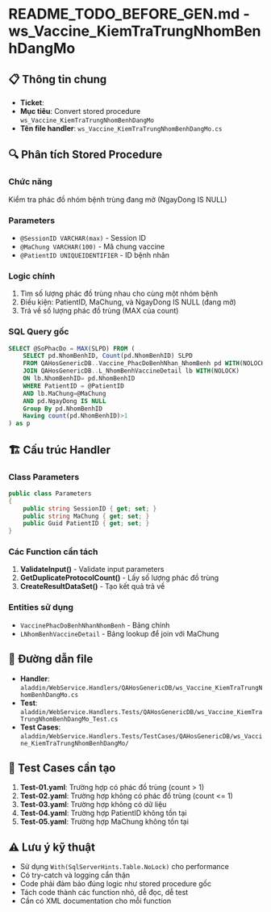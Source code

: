 # README_TODO_BEFORE_GEN.md - ws_Vaccine_KiemTraTrungNhomBenhDangMo

## 📋 Thông tin chung
- **Ticket**: 
- **Mục tiêu**: Convert stored procedure `ws_Vaccine_KiemTraTrungNhomBenhDangMo`
- **Tên file handler**: `ws_Vaccine_KiemTraTrungNhomBenhDangMo.cs`

## 🔍 Phân tích Stored Procedure

### Chức năng
Kiểm tra phác đồ nhóm bệnh trùng đang mở (NgayDong IS NULL)

### Parameters
- `@SessionID VARCHAR(max)` - Session ID
- `@MaChung VARCHAR(100)` - Mã chung vaccine
- `@PatientID UNIQUEIDENTIFIER` - ID bệnh nhân

### Logic chính
1. Tìm số lượng phác đồ trùng nhau cho cùng một nhóm bệnh
2. Điều kiện: PatientID, MaChung, và NgayDong IS NULL (đang mở)
3. Trả về số lượng phác đồ trùng (MAX của count)

### SQL Query gốc
```sql
SELECT @SoPhacDo = MAX(SLPD) FROM (
    SELECT pd.NhomBenhID, Count(pd.NhomBenhID) SLPD 
    FROM QAHosGenericDB..Vaccine_PhacDoBenhNhan_NhomBenh pd WITH(NOLOCK)
    JOIN QAHosGenericDB..L_NhomBenhVaccineDetail lb WITH(NOLOCK)
    ON lb.NhomBenhID= pd.NhomBenhID
    WHERE PatientID = @PatientID 
    AND lb.MaChung=@MaChung 
    AND pd.NgayDong IS NULL
    Group By pd.NhomBenhID
    Having count(pd.NhomBenhID)>1
) as p
```

## 🏗️ Cấu trúc Handler

### Class Parameters
```csharp
public class Parameters
{
    public string SessionID { get; set; }
    public string MaChung { get; set; }
    public Guid PatientID { get; set; }
}
```

### Các Function cần tách
1. **ValidateInput()** - Validate input parameters
2. **GetDuplicateProtocolCount()** - Lấy số lượng phác đồ trùng
3. **CreateResultDataSet()** - Tạo kết quả trả về

### Entities sử dụng
- `VaccinePhacDoBenhNhanNhomBenh` - Bảng chính
- `LNhomBenhVaccineDetail` - Bảng lookup để join với MaChung

## 📁 Đường dẫn file
- **Handler**: `aladdin/WebService.Handlers/QAHosGenericDB/ws_Vaccine_KiemTraTrungNhomBenhDangMo.cs`
- **Test**: `aladdin/WebService.Handlers.Tests/QAHosGenericDB/ws_Vaccine_KiemTraTrungNhomBenhDangMo_Test.cs`
- **Test Cases**: `aladdin/WebService.Handlers.Tests/TestCases/QAHosGenericDB/ws_Vaccine_KiemTraTrungNhomBenhDangMo/`

## 🧪 Test Cases cần tạo
1. **Test-01.yaml**: Trường hợp có phác đồ trùng (count > 1)
2. **Test-02.yaml**: Trường hợp không có phác đồ trùng (count <= 1)
3. **Test-03.yaml**: Trường hợp không có dữ liệu
4. **Test-04.yaml**: Trường hợp PatientID không tồn tại
5. **Test-05.yaml**: Trường hợp MaChung không tồn tại

## ⚠️ Lưu ý kỹ thuật
- Sử dụng `With(SqlServerHints.Table.NoLock)` cho performance
- Có try-catch và logging cẩn thận
- Code phải đảm bảo đúng logic như stored procedure gốc
- Tách code thành các function nhỏ, dễ đọc, dễ test
- Cần có XML documentation cho mỗi function
